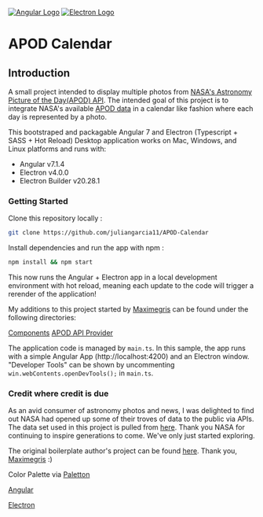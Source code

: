 [![Angular Logo](https://www.vectorlogo.zone/logos/angular/angular-icon.svg)](https://angular.io/) [![Electron Logo](https://www.vectorlogo.zone/logos/electronjs/electronjs-icon.svg)](https://electronjs.org/)
# APOD Calendar

## Introduction
A small project intended to display multiple photos from [NASA's Astronomy Picture of the Day(APOD) API](https://apod.nasa.gov/apod/astropix.html). The intended goal of this project is to integrate NASA's available [APOD data](https://api.nasa.gov/api.html#apod) in a calendar like fashion where each day is represented by a photo.

This bootstraped and packagable Angular 7 and Electron (Typescript + SASS + Hot Reload) Desktop application works on Mac, Windows, and Linux platforms and runs with:
- Angular v7.1.4
- Electron v4.0.0
- Electron Builder v20.28.1

### Getting Started

Clone this repository locally :

``` bash
git clone https://github.com/juliangarcia11/APOD-Calendar
```

Install dependencies and run the app with npm :

``` bash
npm install && npm start
```

This now runs the Angular + Electron app in a local development environment with hot reload, meaning each update to the code will trigger a rerender of the application!

My additions to this project started by [Maximegris](https://github.com/maximegris/angular-electron.git) can be found under the following directories:

[Components](src/app/components/)
[APOD API Provider](src/app/providers/apod-api.service.ts)

The application code is managed by `main.ts`. In this sample, the app runs with a simple Angular App (http://localhost:4200) and an Electron window. "Developer Tools" can be shown by uncommenting `win.webContents.openDevTools();` in `main.ts`.

### Credit where credit is due
As an avid consumer of astronomy photos and news, I was delighted to find out NASA had opened up some of their troves of data to the public via APIs. The data set used in this project is pulled from [here](https://api.nasa.gov/api.html#apod). Thank you NASA for continuing to inspire generations to come. We've only just started exploring.

The original boilerplate author's project can be found [here](https://github.com/maximegris/angular-electron.git). Thank you, [Maximegris](https://github.com/maximegris) :)

Color Palette via [Paletton](http://paletton.com/#uid=23h0u0kaOw02WSq6vHQfLr2lplp)

[Angular](https://angular.io)

[Electron](https://electronjs.org/)

